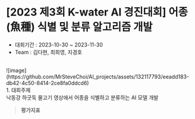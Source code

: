 # [2023 제3회 K-water AI 경진대회] 어종(魚種) 식별 및 분류 알고리즘 개발
- 대회기간 : 2023-10-30 ~ 2023-11-30
- Team : 김다현, 최희영, 지경호
<br/>
![image] (https://github.com/MrSteveChoi/AI_projects/assets/132117793/eeadd183-db42-4c50-8414-2ce8fa0ddcd6)
<br/>
1. 대회주제 <br/>
낙동강 하굿둑 물고기 영상에서 어종을 식별하고 분류하는 AI 모델 개발

> **평가지표**